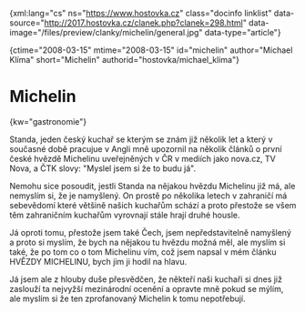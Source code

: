 
{xml:lang="cs" ns="https://www.hostovka.cz" class="docinfo linklist" data-source="http://2017.hostovka.cz/clanek.php?clanek=298.html" data-image="/files/preview/clanky/michelin/general.jpg" data-type="article"}

{ctime="2008-03-15" mtime="2008-03-15" id="michelin" author="Michael Klíma" short="Michelin" authorid="hostovka/michael_klima"}

# Michelin

<!-- generated attribute kw by user_udpatekw.sh on 2020-04-21, do not edit -->

{kw="gastronomie"}

Standa, jeden český kuchař se kterým se znám již několik let a který v současné době pracujue v Angli mně upozornil na několik článků o první české hvězdě Michelinu uveřejněných v ČR v mediích jako nova.cz, TV Nova, a ČTK slovy: "Myslel jsem si že to budu já".

Nemohu sice posoudit, jestli Standa na nějakou hvězdu Michelinu již má, ale nemyslím si, že je namyšlený. On prostě po několika letech v zahraničí má sebevědomí které většině našich kuchařům schází a proto přestože se všem těm zahraničním kuchařům vyrovnají stále hrají druhé housle.

Já oproti tomu, přestože jsem také Čech, jsem nepředstavitelně namyšlený a proto si myslím, že bych na nějakou tu hvězdu možná měl, ale myslím si také, že po tom co o tom Michelinu vím, což jsem napsal v mém článku HVĚZDY MICHELINU, bych jim ji hodil na hlavu.

Já jsem ale z hlouby duše přesvědčen, že někteří naši kuchaři si dnes již zaslouží ta nejvyžší mezinárodní ocenění a opravte mně pokud se mýlím, ale myslím si že ten zprofanovaný Michelin k tomu nepotřebují.

